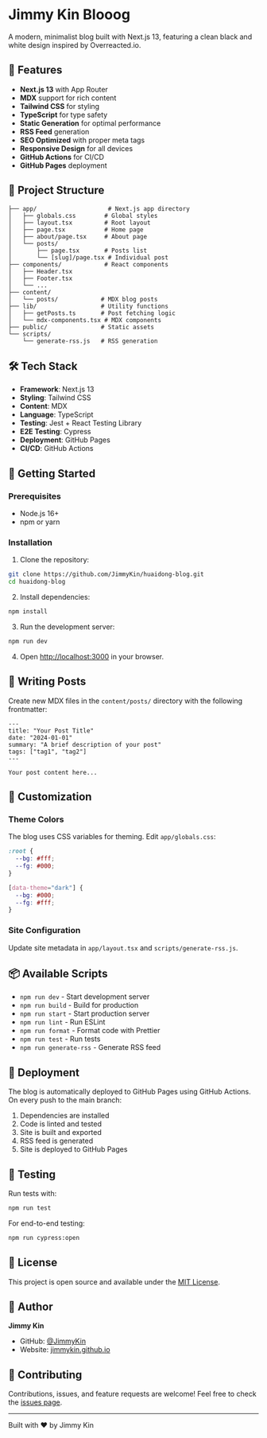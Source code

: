 # Jimmy Kin Blooog

A modern, minimalist blog built with Next.js 13, featuring a clean black and white design inspired by Overreacted.io.

## 🚀 Features

- **Next.js 13** with App Router
- **MDX** support for rich content
- **Tailwind CSS** for styling
- **TypeScript** for type safety
- **Static Generation** for optimal performance
- **RSS Feed** generation
- **SEO Optimized** with proper meta tags
- **Responsive Design** for all devices
- **GitHub Actions** for CI/CD
- **GitHub Pages** deployment

## 📁 Project Structure

```
├── app/                    # Next.js app directory
│   ├── globals.css        # Global styles
│   ├── layout.tsx         # Root layout
│   ├── page.tsx           # Home page
│   ├── about/page.tsx     # About page
│   └── posts/
│       ├── page.tsx       # Posts list
│       └── [slug]/page.tsx # Individual post
├── components/            # React components
│   ├── Header.tsx
│   ├── Footer.tsx
│   └── ...
├── content/
│   └── posts/            # MDX blog posts
├── lib/                  # Utility functions
│   ├── getPosts.ts       # Post fetching logic
│   └── mdx-components.tsx # MDX components
├── public/               # Static assets
└── scripts/
    └── generate-rss.js   # RSS generation
```

## 🛠️ Tech Stack

- **Framework**: Next.js 13
- **Styling**: Tailwind CSS
- **Content**: MDX
- **Language**: TypeScript
- **Testing**: Jest + React Testing Library
- **E2E Testing**: Cypress
- **Deployment**: GitHub Pages
- **CI/CD**: GitHub Actions

## 🚀 Getting Started

### Prerequisites

- Node.js 16+ 
- npm or yarn

### Installation

1. Clone the repository:
```bash
git clone https://github.com/JimmyKin/huaidong-blog.git
cd huaidong-blog
```

2. Install dependencies:
```bash
npm install
```

3. Run the development server:
```bash
npm run dev
```

4. Open [http://localhost:3000](http://localhost:3000) in your browser.

## 📝 Writing Posts

Create new MDX files in the `content/posts/` directory with the following frontmatter:

```mdx
---
title: "Your Post Title"
date: "2024-01-01"
summary: "A brief description of your post"
tags: ["tag1", "tag2"]
---

Your post content here...
```

## 🎨 Customization

### Theme Colors

The blog uses CSS variables for theming. Edit `app/globals.css`:

```css
:root {
  --bg: #fff;
  --fg: #000;
}

[data-theme="dark"] {
  --bg: #000;
  --fg: #fff;
}
```

### Site Configuration

Update site metadata in `app/layout.tsx` and `scripts/generate-rss.js`.

## 📦 Available Scripts

- `npm run dev` - Start development server
- `npm run build` - Build for production
- `npm run start` - Start production server
- `npm run lint` - Run ESLint
- `npm run format` - Format code with Prettier
- `npm run test` - Run tests
- `npm run generate-rss` - Generate RSS feed

## 🚀 Deployment

The blog is automatically deployed to GitHub Pages using GitHub Actions. On every push to the main branch:

1. Dependencies are installed
2. Code is linted and tested
3. Site is built and exported
4. RSS feed is generated
5. Site is deployed to GitHub Pages

## 🧪 Testing

Run tests with:

```bash
npm run test
```

For end-to-end testing:

```bash
npm run cypress:open
```

## 📄 License

This project is open source and available under the [MIT License](LICENSE).

## 👤 Author

**Jimmy Kin**
- GitHub: [@JimmyKin](https://github.com/JimmyKin)
- Website: [jimmykin.github.io](https://jimmykin.github.io)

## 🤝 Contributing

Contributions, issues, and feature requests are welcome! Feel free to check the [issues page](https://github.com/JimmyKin/huaidong-blog/issues).

---

Built with ❤️ by Jimmy Kin